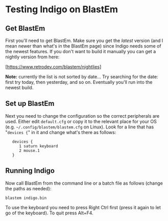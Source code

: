 # Testing Indigo on BlastEm

## Get BlastEm

First you'll need to get BlastEm. Make sure you get the *latest* version (and
I mean newer than what's in the BlastEm page) since Indigo needs some of the
newest features. If you don't want to build it manually you can get a nightly
version from here:

[https://www.retrodev.com/blastem/nightlies]

**Note:** currently the list is not sorted by date... Try searching for the
date: first try today, then yesterday, and so on. Eventually you'll run into
the newest build.

## Set up BlastEm

Next you need to change the configuration so the correct peripherals are
used. Either edit `default.cfg` or copy it to the relevant place for your
OS (e.g. `~/.config/blastem/blastem.cfg` on Linux). Look for a line that
has "`devices {`" in it and change what's there as follows:

```
   devices {
      1 saturn keyboard
      2 mouse.1
   }
```

## Running Indigo

Now call BlastEm from the command line or a batch file as follows (change
the paths as needed):

```
blastem indigo.bin
```

To use the keyboard you need to press Right Ctrl first (press it again to
let go of the keyboard). To quit press Alt+F4.
